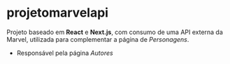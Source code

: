 # projetomarvelapi

Projeto baseado em **React** e **Next.js**, com consumo de uma API externa da Marvel, utilizada para complementar a página de *Personagens*.
- Responsável pela página *Autores*
